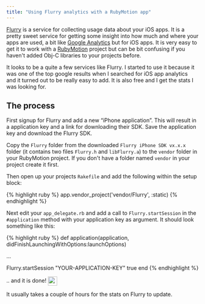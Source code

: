 ```yaml
---
title: "Using Flurry analytics with a RubyMotion app"
---
```


[Flurry](http://www.flurry.com/) is a service for collecting usage data about your iOS apps. It is a pretty sweet service for getting some insight into how much and where your apps are used, a bit like [Google Analytics](http://www.google.com/analytics/) but for iOS apps. It is very easy to get it to work with a [RubyMotion](http://www.rubymotion.com/) project but can be bit confusing if you haven't added Obj-C libraries to your projects before.

It looks to be a quite a few services like Flurry. I started to use it because it was one of the top google results when I searched for iOS app analytics and it turned out to be really easy to add. It is also free and I get the stats I was looking for.

## The process

First signup for Flurry and add a new “iPhone application”. This will result in a application key and a link for downloading their SDK. Save the application key and download the Flurry SDK.

Copy the `Flurry` folder from the downloaded `Flurry iPhone SDK vx.x.x` folder (it contains two files `Flurry.h` and `libFlurry.a`) to the `vendor` folder in your RubyMotion project. If you don't have a folder named `vendor` in your project create it first.

Then open up your projects `Rakefile` and add the following within the setup block:

{% highlight ruby %}
app.vendor_project('vendor/Flurry', :static)
{% endhighlight %}

Next edit your `app_delegate.rb` and add a call to `Flurry.startSession` in the `#application` method with your application key as argument. It should look something like this:

{% highlight ruby %}
def application(application, didFinishLaunchingWithOptions:launchOptions)

  ...

  Flurry.startSession "YOUR-APPLICATION-KEY"
  true
end
{% endhighlight %}

.. and it is done! <img src="http://www.emoji-cheat-sheet.com/graphics/emojis/beers.png" height="24" width="24" valign="middle">

It usually takes a couple of hours for the stats on Flurry to update.

